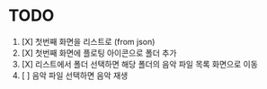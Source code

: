 # TODO
1. [X] 첫번째 화면을 리스트로 (from json)
2. [X] 첫번째 화면에 플로팅 아이콘으로 폴더 추가
3. [X] 리스트에서 폴더 선택하면 해당 폴더의 음악 파일 목록 화면으로 이동
4. [ ] 음악 파일 선택하면 음악 재생
